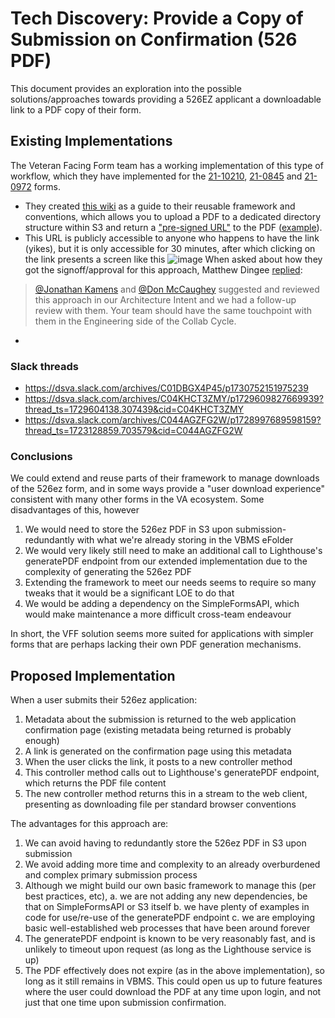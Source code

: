 # Tech Discovery: Provide a Copy of Submission on Confirmation (526 PDF)

This document provides an exploration into the possible solutions/approaches towards providing a 526EZ applicant a downloadable link to a PDF copy of their form.

## Existing Implementations

The Veteran Facing Form team has a working implementation of this type of workflow, which they have implemented for the [21-10210](https://staging.va.gov/supporting-forms-for-claims/lay-witness-statement-form-21-10210/introduction), [21-0845](https://staging.va.gov/supporting-forms-for-claims/third-party-authorization-form-21-0845/) and [21-0972](https://staging.va.gov/supporting-forms-for-claims/alternate-signer-form-21-0972/introduction) forms. 
- They created [this wiki](https://github.com/department-of-veterans-affairs/vets-api/blob/master/modules/simple_forms_api/app/services/simple_forms_api/form_remediation/docs/form_submission_pdf_backups.md) as a guide to their reusable framework and conventions, which allows you to upload a PDF to a dedicated directory structure within S3 and return a ["pre-signed URL"](https://github.com/department-of-veterans-affairs/vets-api/blob/master/modules/simple_forms_api/app/services/simple_forms_api/form_remediation/docs/form_submission_pdf_backups.md#s3-pre-signed-url-retrieval) to the PDF ([example](https://dsva-vagov-staging-vff-simple-forms.s3.us-gov-west-1.amazonaws.com/submission/1.03.25-Form21-0972/1.03.25_form_21-0972_vagov_8ecdc0eb-486e-4c16-b08b-2eca2119cf87.pdf?response-content-disposition=attachment;%20filename=%221.03.25_form_21-0972_vagov_8ecdc0eb-486e-4c16-b08b-2eca2119cf87.pdf%22&X-Amz-Algorithm=AWS4-HMAC-SHA256&X-Amz-Credential=ASIAQD72FDTFUZFOSFPQ/20250103/us-gov-west-1/s3/aws4_request&X-Amz-Date=20250103T225711Z&X-Amz-Expires=1800&X-Amz-Security-Token=FwoDYXdzEPX//////////wEaDPdjW9xEOJvPLbANRCK6BO05jTNK6ebCOXpjp6O1vv2xAth/iKNOyPwibnA1VtcYJAprA8W/m9W0Gb0rw1swYKfQrRL%2bZw5CnR%2bxg2BMBcgUakCiw0ARIDAiUVHBRedgKqH9Kf1vrl09M3neE7aa%2b5MfmElYBAsRAV1sT32uT/JXt6P9Vu9aevP5ZfKVa3AZMOPq3BRXNd52XYX2f1IAQ1BnxW0K01yZ9xpLs0kegqRRjtllUZxFpzMpovDxL03YnEyBm1wGGSBGNsuXrS2IC3cgYSAiSsqSlHomEU9G2uBHllCHJFoTk3t6ZZsZhxQA84WimqQRR%2bqI5OTWLAT4uDUo2V69QrnLhW0pM6FbelEFd9O11W0uAzGq7e/EjDcgFb1Hjvgbizjll/CYhHyTagabfqVLWX9W8Bk/PG4KCjPOJx3u6ZFOrce/H4WsszHp4LYskSaS2Luq87W10QSxeXzuo/%2bX5PFqmOYoKPVm2FUmhdCI4wt%2bkZYPT/PH%2bbF2Rvp/GYRJ6DxAN4bWT2O8aewdN98KEoaoOLqd3MyO9GzHaUZl8zZqsT2HB6FQcdTU2MQxuM14eY9fxlqzBVI7YQLAw9omu1XrADcDN0aSy6LgeVmn81G4%2b/bWtWmdoHzlTZYzPrGezkjcC3yPMqP6lr42V3RbiMayTJjo4w4GJlm1nmRJFUNzuX3X3VqaAx5yVS19K%2bsoulvI3TT6HVeKz6PKXO/BD8nCrdWIdMVfDqaA6K9Vg0/kDcwTOVquufanzJmWoDD46BfWUijH1uG7BjIqtQUN3LV1Ox8IMjf4OTfUbMconhc7RBOVYjSmKv2oIa3a/8wg/C/g1aAy&X-Amz-SignedHeaders=host&X-Amz-Signature=07fede1b5b02ac30d373ec10dd9f9bba182793095d2f6cbd7d9bbef16b501e77)). 
- This URL is publicly accessible to anyone who happens to have the link (yikes), but it is only accessible for 30 minutes, after which clicking on the link presents a screen like this
![image](https://github.com/user-attachments/assets/96724c59-575e-4bcb-a1b4-ad06168c75f8)
When asked about how they got the signoff/approval for this approach, Matthew Dingee [replied](https://dsva.slack.com/archives/C044AGZFG2W/p1736181091595889?thread_ts=1723128859.703579&cid=C044AGZFG2W):
> [@Jonathan Kamens](https://dsva.slack.com/team/U05PJC78K7B) and [@Don McCaughey](https://dsva.slack.com/team/U06PCD1R0EL) suggested and reviewed this approach in our Architecture Intent and we had a follow-up review with them. Your team should have the same touchpoint with them in the Engineering side of the Collab Cycle.
- 

### Slack threads
- https://dsva.slack.com/archives/C01DBGX4P45/p1730752151975239
- https://dsva.slack.com/archives/C04KHCT3ZMY/p1729609827669939?thread_ts=1729604138.307439&cid=C04KHCT3ZMY
- https://dsva.slack.com/archives/C044AGZFG2W/p1728997689598159?thread_ts=1723128859.703579&cid=C044AGZFG2W

### Conclusions
We could extend and reuse parts of their framework to manage downloads of the 526ez form, and in some ways provide a "user download experience" consistent with many other forms in the VA ecosystem. Some disadvantages of this, however

1. We would need to store the 526ez PDF in S3 upon submission- redundantly with what we're already storing in the VBMS eFolder
2. We would very likely still need to make an additional call to Lighthouse's generatePDF endpoint from our extended implementation due to the complexity of generating the 526ez PDF
3. Extending the framework to meet our needs seems to require so many tweaks that it would be a significant LOE to do that
4. We would be adding a dependency on the SimpleFormsAPI, which would make maintenance a more difficult cross-team endeavour

In short, the VFF solution seems more suited for applications with simpler forms that are perhaps lacking their own PDF generation mechanisms.

## Proposed Implementation

When a user submits their 526ez application:

1. Metadata about the submission is returned to the web application confirmation page (existing metadata being returned is probably enough)
2. A link is generated on the confirmation page using this metadata
3. When the user clicks the link, it posts to a new controller method
4. This controller method calls out to Lighthouse's generatePDF endpoint, which returns the PDF file content
5. The new controller method returns this in a stream to the web client, presenting as downloading file per standard browser conventions

The advantages for this approach are:

1. We can avoid having to redundantly store the 526ez PDF in S3 upon submission
2. We avoid adding more time and complexity to an already overburdened and complex primary submission process
3. Although we might build our own basic framework to manage this (per best practices, etc),
   a. we are not adding any new dependencies, be that on SimpleFormsAPI or S3 itself
   b. we have plenty of examples in code for use/re-use of the generatePDF endpoint
   c. we are employing basic well-established web processes that have been around forever
4. The generatePDF endpoint is known to be very reasonably fast, and is unlikely to timeout upon request (as long as the Lighthouse service is up)
5. The PDF effectively does not expire (as in the above implementation), so long as it still remains in VBMS. This could open us up to future features where the user could download the PDF at any time upon login, and not just that one time upon submission confirmation.
